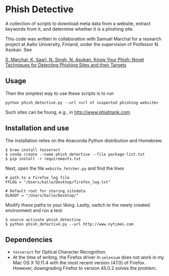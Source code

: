 # Phish Detective

A collection of scripts to download meta data from a website, extract keywords from it, and determine whether it is a phishing site. 

This code was written in collaboration with Samuel Marchal for a research project at Aalto University, Finland, under the supervision of Professor N. Asokan. See

[S. Marchal, K. Saari, N. Singh, N. Asokan. Know Your Phish: Novel Techniques for Detecting Phishing Sites and their Targets](http://arxiv.org/abs/1510.06501)


## Usage


Then the simplest way to use these scripts is to run

```
python phish_detective.py --url <url of suspected phishing website>
```

Such sites can be foung, e.g., in http://www.phishtank.com.



## Installation and use

The installation relies on the Anaconda Python distribution and Homebrew.

```
$ brew install tesseract
$ conda create --name phish_detective --file package-list.txt
$ pip install -r requirements.txt
```

Next, open the file `website_fetcher.py` and find the lines

```
# path to a Firefox log file
FFLOG = "/Users/kalle/Desktop/firefox_log.txt"

# Default root for storing sitedata
DLROOT = "/Users/kalle/Desktop/"
```

Modify these paths to your liking.
Lastly, switch to the newly created environment and run a test:

```
$ source activate phish_detective
$ python phish_detective.py --url http://www.nytimes.com
```

## Dependencies

* `tesseract` for Optical Character Recognition.
* At the time of writing, the Firefox driver in `selenium` does not work in my
  Mac OS X 10.11.4 with the most recent version (47.0) of Firefox.
  However, downgrading Firefox to version 45.0.2 solves the problem.

